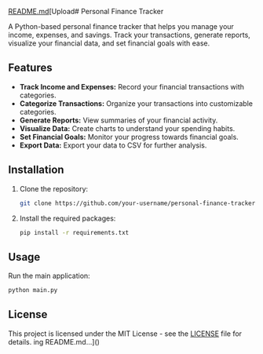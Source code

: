 [README.md](https://github.com/user-attachments/files/15840559/README.md)[Upload# Personal Finance Tracker

A Python-based personal finance tracker that helps you manage your income, expenses, and savings. Track your transactions, generate reports, visualize your financial data, and set financial goals with ease.

## Features

- **Track Income and Expenses:** Record your financial transactions with categories.
- **Categorize Transactions:** Organize your transactions into customizable categories.
- **Generate Reports:** View summaries of your financial activity.
- **Visualize Data:** Create charts to understand your spending habits.
- **Set Financial Goals:** Monitor your progress towards financial goals.
- **Export Data:** Export your data to CSV for further analysis.

## Installation

1. Clone the repository:
   ```bash
   git clone https://github.com/your-username/personal-finance-tracker.git
   ```
2. Install the required packages:
   ```bash
   pip install -r requirements.txt
   ```

## Usage

Run the main application:
```bash
python main.py
```

## License

This project is licensed under the MIT License - see the [LICENSE](LICENSE) file for details.
ing README.md…]()
